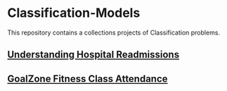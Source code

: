 # Classification-Models
This repository contains a collections projects of Classification problems.

## [Understanding Hospital Readmissions](https://app.datacamp.com/workspace/w/372e7b2a-87f6-41f9-8a3a-a051d9545bb3)

## [GoalZone Fitness Class Attendance](https://app.datacamp.com/workspace/w/94feb797-68bc-4e77-a43b-f0f8e92142d2)
